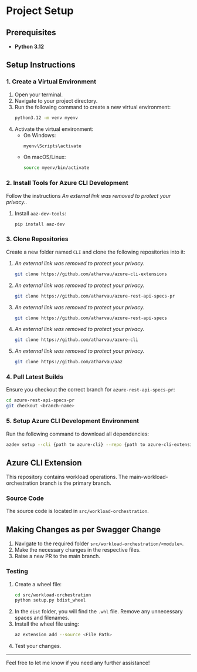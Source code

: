 
# Project Setup

## Prerequisites

- **Python 3.12**

## Setup Instructions

### 1. Create a Virtual Environment

1. Open your terminal.
2. Navigate to your project directory.
3. Run the following command to create a new virtual environment:
    ```bash
    python3.12 -m venv myenv
    ```
4. Activate the virtual environment:
    - On Windows:
        ```bash
        myenv\Scripts\activate
        ```
    - On macOS/Linux:
        ```bash
        source myenv/bin/activate
        ```

### 2. Install Tools for Azure CLI Development

Follow the instructions *An external link was removed to protect your privacy.*.

1. Install `aaz-dev-tools`:
    ```bash
    pip install aaz-dev
    ```

### 3. Clone Repositories

Create a new folder named `CLI` and clone the following repositories into it:

1. *An external link was removed to protect your privacy.*
    ```bash
    git clone https://github.com/atharvau/azure-cli-extensions
    ```
2. *An external link was removed to protect your privacy.*
    ```bash
    git clone https://github.com/atharvau/azure-rest-api-specs-pr
    ```
3. *An external link was removed to protect your privacy.*
    ```bash
    git clone https://github.com/atharvau/azure-rest-api-specs
    ```
4. *An external link was removed to protect your privacy.*
    ```bash
    git clone https://github.com/atharvau/azure-cli
    ```
5. *An external link was removed to protect your privacy.*
    ```bash
    git clone https://github.com/atharvau/aaz
    ```

### 4. Pull Latest Builds

Ensure you checkout the correct branch for `azure-rest-api-specs-pr`:
```bash
cd azure-rest-api-specs-pr
git checkout <branch-name>
```

### 5. Setup Azure CLI Development Environment

Run the following command to download all dependencies:
```bash
azdev setup --cli {path to azure-cli} --repo {path to azure-cli-extensions}
```

## Azure CLI Extension

This repository contains workload operations. The main-workload-orchestration branch is the primary branch. 

### Source Code

The source code is located in `src/workload-orchestration`.


## Making Changes as per Swagger Change

1. Navigate to the required folder `src/workload-orchestration/<module>`.
2. Make the necessary changes in the respective files.
3. Raise a new PR to the main branch.

### Testing

1. Create a wheel file:
    ```bash
    cd src/workload-orchestration
    python setup.py bdist_wheel
    ```
2. In the `dist` folder, you will find the `.whl` file. Remove any unnecessary spaces and filenames.
3. Install the wheel file using:
    ```bash
    az extension add --source <File Path>
    ```
4. Test your changes.

---

Feel free to let me know if you need any further assistance!
